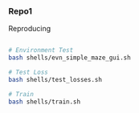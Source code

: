 
### Repo1 

Reproducing 


```bash 

# Environment Test
bash shells/evn_simple_maze_gui.sh

# Test Loss 
bash shells/test_losses.sh

# Train 
bash shells/train.sh
```
